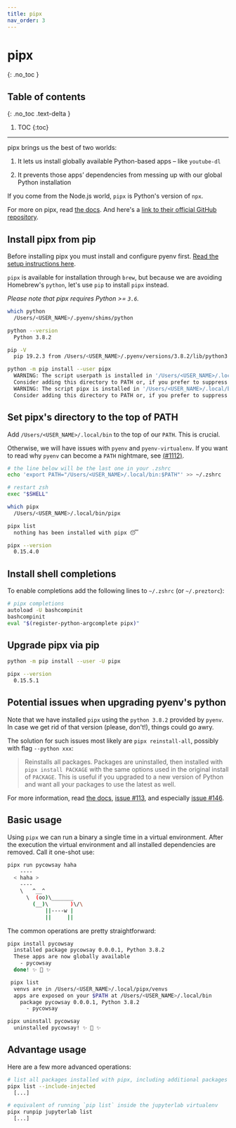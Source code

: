 ```yaml
---
title: pipx
nav_order: 3
---
```


# pipx
{: .no_toc }

## Table of contents
{: .no_toc .text-delta }

1. TOC
{:toc}

---

pipx brings us the best of two worlds:

1. It lets us install globally available Python-based apps – like `youtube-dl`

2. It prevents those apps’ dependencies from messing up with our global Python installation

If you come from the Node.js world, `pipx` is Python's version of `npx`.

For more on pipx, read [the docs](https://pipxproject.github.io/pipx/comparisons/). And here's a [link to their official GitHub repository](https://github.com/pipxproject/pipx).

## Install pipx from pip

<div class="warning-box">Before installing pipx you must install and configure pyenv first. <a href="/python-on-macos/pyenv/pyenv.html">Read the setup instructions here</a>.</div>

`pipx` is available for installation through `brew`, but because we are avoiding Homebrew's `python`, let's use `pip` to install `pipx` instead.

_Please note that pipx requires Python >= `3.6`._

```sh
which python
  /Users/<USER_NAME>/.pyenv/shims/python

python --version
  Python 3.8.2

pip -V
  pip 19.2.3 from /Users/<USER_NAME>/.pyenv/versions/3.8.2/lib/python3.8/site-packages/pip (python 3.8)

python -m pip install --user pipx
  WARNING: The script userpath is installed in '/Users/<USER_NAME>/.local/bin' which is not on PATH.
  Consider adding this directory to PATH or, if you prefer to suppress this warning, use --no-warn-script-location.
  WARNING: The script pipx is installed in '/Users/<USER_NAME>/.local/bin' which is not on PATH.
  Consider adding this directory to PATH or, if you prefer to suppress this warning, use --no-warn-script-location.
```

## Set pipx's directory to the top of PATH

Add `/Users/<USER_NAME>/.local/bin` to the top of our `PATH`. This is crucial. 

Otherwise, we will have issues with `pyenv` and `pyenv-virtualenv`. If you want to read why `pyenv` can become a `PATH` nightmare, see [(#1112)](https://github.com/pyenv/pyenv/issues/1112).

```sh
# the line below will be the last one in your .zshrc
echo 'export PATH="/Users/<USER_NAME>/.local/bin:$PATH"' >> ~/.zshrc

# restart zsh
exec "$SHELL"

which pipx
  /Users/<USER_NAME>/.local/bin/pipx

pipx list
  nothing has been installed with pipx 😴

pipx --version
  0.15.4.0
```

## Install shell completions

To enable completions add the following lines to `~/.zshrc` (or `~/.preztorc`):

```sh
# pipx completions
autoload -U bashcompinit
bashcompinit
eval "$(register-python-argcomplete pipx)"
```

## Upgrade pipx via pip

```sh
python -m pip install --user -U pipx

pipx --version
  0.15.5.1
```

## Potential issues when upgrading pyenv's python

Note that we have installed `pipx` using the `python 3.8.2` provided by `pyenv`. In case we get rid of that version (please, don't!), things could go awry.

The solution for such issues most likely are `pipx reinstall-all`, possibly with flag `--python xxx`:

> Reinstalls all packages. Packages are uninstalled, then installed with `pipx install PACKAGE` with the same options used in the original install of `PACKAGE`. This is useful if you upgraded to a new version of Python and want all your packages to use the latest as well.

For more information, read [the docs](https://pipxproject.github.io/pipx/docs/#pipx-reinstall-all), [issue #113](https://github.com/pipxproject/pipx/issues/113), and especially [issue #146](https://github.com/pipxproject/pipx/issues/146).


## Basic usage

Using `pipx` we can run a binary a single time in a virtual environment. After the execution the virtual environment and all installed dependencies are removed. Call it one-shot use:

```sh
pipx run pycowsay haha
    ----
  < haha >
    ----
    \   ^__^
      \  (oo)\_______
        (__)\       )\/\
            ||----w |
            ||     ||
```

The common operations are pretty straightforward:

```sh
pipx install pycowsay
  installed package pycowsay 0.0.0.1, Python 3.8.2
  These apps are now globally available
    - pycowsay
  done! ✨ 🌟 ✨

 pipx list
  venvs are in /Users/<USER_NAME>/.local/pipx/venvs
  apps are exposed on your $PATH at /Users/<USER_NAME>/.local/bin
    package pycowsay 0.0.0.1, Python 3.8.2
      - pycowsay

pipx uninstall pycowsay
  uninstalled pycowsay! ✨ 🌟 ✨
```

## Advantage usage

Here are a few more advanced operations:

```sh
# list all packages installed with pipx, including additional packages that had been injected
pipx list --include-injected
  [...]

# equivalent of running `pip list` inside the jupyterlab virtualenv
pipx runpip jupyterlab list
  [...]
```
